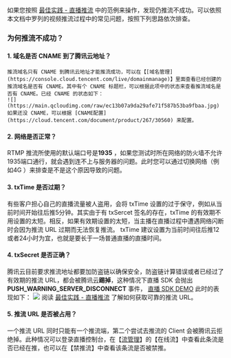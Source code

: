 
如果您按照 [最佳实践 - 直播推流](https://cloud.tencent.com/document/product/267/32732) 中的范例来操作，发现仍推流不成功。可以依照本文档中罗列的视频推流过程中的常见问题，按照下列思路依次排查。

### 为何推流不成功？
#### 1. 域名是否 CNAME 到了腾讯云地址？
    推流域名只有 CNAME 到腾讯云地址才能推流成功，可以在【[域名管理](https://console.cloud.tencent.com/live/domainmanage)】里面查看已经创建的推流域名是否有 CNAME。其中有个 CNAME 标题栏，可以根据此项中的状态来查看推流域名是否有 CNAME。已经 CNAME 的状态如下：
	![](https://main.qcloudimg.com/raw/ec13b07a9da29afe71f587b53ba9fbaa.jpg)
	如果还没 CNAME，可以根据 [CNAME配置](https://cloud.tencent.com/document/product/267/30560) 来配置。
	
#### 2. 网络是否正常？
RTMP 推流所使用的默认端口号是**1935** ，如果您测试时所在网络的防火墙不允许1935端口通行，就会遇到连不上与服务器的问题。此时您可以通过切换网络（例如4G ）来排查是不是这个原因导致的问题。

#### 3. txTime 是否过期？
有些客户担心自己的直播流量被人盗用，会将 txTime 设置的过于保守，例如从当前时间开始往后推5分钟。其实由于有  txSercet 签名的存在，txTime 的有效期不用设置的太短。相反，如果有效期设置的太短，当主播在直播过程中遭遇网络闪断时会因为推流 URL 过期而无法恢复推流。
txTime 建议设置为当前时间往后推12或者24小时为宜，也就是要长于一场普通直播的直播时间。

#### 4. txSecret 是否正确？
腾讯云目前要求推流地址都要加防盗链以确保安全，防盗链计算错误或者已经过了有效期的推流 URL，都会被腾讯云**踢掉**，这种情况下直播 SDK 会抛出 **PUSH_WARNING_SERVER_DISCONNECT** 事件， [直播 SDK DEMO](https://cloud.tencent.com/document/product/454/6555) 此时的表现如下：
![](//mc.qcloudimg.com/static/img/83e5c2dce6707f5c0c5e6dfc8fc548e5/image.png)
阅读 [最佳实践 - 直播推流](https://cloud.tencent.com/document/product/267/32732) 了解如何获取可靠的推流 URL。

#### 5. 推流 URL 是否被占用？
一个推流 URL 同时只能有一个推流端，第二个尝试去推流的 Client 会被腾讯云拒绝掉。此种情况可以登录直播控制台，在【[流管理](https://console.cloud.tencent.com/live/streammanage)】的【在线流】中查看此条流是否已经在推，也可以在【禁推流】中查看该条流是否被禁推。


